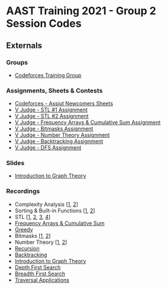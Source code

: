# AAST Training 2021 - Group 2 Session Codes

## Externals

### Groups

- [Codeforces Training Group](https://codeforces.com/group/NyeqaAF1Zx/blog)
### Assignments, Sheets & Contests

- [Codeforces - Assiut Newcomers Sheets](https://codeforces.com/group/MWSDmqGsZm/contests)
- [V Judge - STL #1 Assignment](https://vjudge.net/contest/426577)
- [V Judge - STL #2 Assignment](https://vjudge.net/contest/428262)
- [V Judge - Frequency Arrays & Cumulative Sum Assignment](https://vjudge.net/contest/429236)
- [V Judge - Bitmasks Assignment](https://vjudge.net/contest/439955)
- [V Judge - Number Theory Assignment](https://vjudge.net/contest/441250)
- [V Judge - Backtracking Assignment](https://vjudge.net/contest/442432)
- [V Judge - DFS Assignment](https://vjudge.net/contest/446288)

### Slides

- [Introduction to Graph Theory](https://slides.com/muhammadmagdi/graph-intro)

### Recordings

- Complexity Analysis [[1](https://zoom.us/rec/share/NyycE2QPLhDgDnM99U_HW7OglfkusRXpqTC1BRy7fYV5uy9B9fBoLWgvpfSf_FHk.1shAZ4IhsF8v1EHO), [2](https://zoom.us/rec/share/5GWplVp8Ce44qs_Ynpp2mqUEn1hRwG38PceFxhdELENkfNw-qWvkd5VK9cjQzIMq.IMq4LmCHqwJramlz)]
- Sorting & Built-in Functions [[1](https://zoom.us/rec/share/LchxvZM4pO89RWeAKw_hRn2SxhrPARCihakRbIcRrJwOILnI3VyeitYcDVfhmYn6.SO4eFN9OrcFKNdzh), [2](https://zoom.us/rec/share/6s3fPJtgmB5pIUgIInl1eb__8PfXHn_va-6ziubPVAxJn3c8STHnHi4EMFoBSgtf.VCjYVCI0uX5IMZ7e)]
- STL [[1](https://zoom.us/rec/share/JkOZPkVtqZNbzrzbz9GdT4DfC4Ircl5UMW1kTjHLgQRCoH7RY9Aw4gLYUZjYra0.vjWrqGQDzSM-z1Av), [2](https://zoom.us/rec/share/Su9JE8dlvk01meVMf10oD39o8z0ycD9ExS2aIN_zLa5jNqBFkVE0udkp_2b7gOVk.ey2al2LsqymFTx-l), [3](https://zoom.us/rec/share/We9pzeQB67Wnh2bqH3rCZKCPA17gM9eOiHkOONDSvIMdoubnR-VUl1yCqAdUU1iY.lKrkEN8-HmwDkQD_), [4](https://zoom.us/rec/share/uCVl0aNdVcsjTU-v29vj7H-AstlgCUK8wSAhCkLebOqqN3hCpLb5K0lq51hdLBiF.w_ooh_3sqcojOoaM)]
- [Frequency Arrays & Cumulative Sum](https://zoom.us/rec/share/6Zs1xd46YZ7asxkbgjbZEE-aOCQSVnsCIJ4N3fT4uiEIozlhdifRQdfyabmHS6g.gkOYcDIREbo5s4Md)
- [Greedy](https://zoom.us/rec/share/1IoZUzXTLr5jzKREFOrC-mJkI5kiDX2J-OxPKS_g5_REJKBWLJsJ0oiVLUUc7JDC.RWTtKdoNK7iufrie)
- Bitmasks [[1](https://zoom.us/rec/share/8CrjN7bM3apIlV0RxcAaLjeeCe6h0z1B-qrNfo7pDOVcEyrLyst5-G1BfV3_bvAD.bYWGlJEh0OTr0kfg), [2](https://zoom.us/rec/share/o_LNfh_x-QfS7do2caFOexToEWm589p5fynU-JsX4XOeFCsshDnKMLqDZBHO3NUA.XKfjuZf11mZS-wi6)]
- Number Theory [[1](https://zoom.us/rec/share/Qrn12yTx1uI1vG9mBBna-DujUVqV3vi0r5amHQ41Bq1lnd5sDMDSusMEbLpPTUAQ.-sC8tjYTXNnL9XFq), [2](https://zoom.us/rec/share/qfWsURYzpQWtm2ecB5FIJw2DivMI7OSYlhn7Ztw7rW9TwSudhhdSrN9e-U3zSD6r.Ld-jzw1utQ3L7faZ)]
- [Recursion](https://zoom.us/rec/share/G2WL4tH2PhHUimz5d_S_PWmvzT5P2uo5LFP98C1r5DgnPyRgOFG1MiaAKiPZFxTQ.Bbh0usdRDvNl9RYP)
- [Backtracking](https://zoom.us/rec/share/tGCnTOlfW5BZRWS8l4nS40Y6Z1UT2UwvqIHQH5yBjKwfXzoJWzKEhnjwiUhFmerD.Nl9lttQZOzHdS4XA)
- [Introduction to Graph Theory](https://zoom.us/rec/share/XoU1TWUGDt7JdY4uPtgQvEv4_WuNE2X3XWO3lmYDDSOTGhKW5FpYVKtkSnjCSWoP.SvEfiM8iddQ8emkP)
- [Depth First Search](https://zoom.us/rec/share/77lmqyRpzEPofBK0fWI_7rNMnNu9JU1wmEEO1VjjDnkQzqPm5hgkG_NYTyQje5WC.OqVbU-SirFFkFaCf)
- [Breadth First Search](https://zoom.us/rec/share/x1VohsnUD5muVKMvohjm_pYfDuQ1h5c4CaIrZuKdGpIZyUMx-R1k3P4GE7skiknH.9-SgO7KZSvK5s9hm)
- [Traversal Applications](https://zoom.us/rec/share/rXWtC6ufnYUOdbk5i6SPPNWqxKyGHFx7nTMAMcoyPKUDjSKD69Ifk1WBSwAr-Og.HaM78CY_8K8qWj5Z)